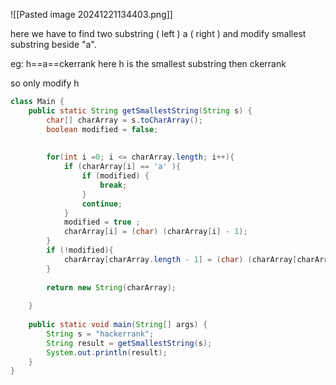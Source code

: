 ![[Pasted image 20241221134403.png]]

here we have to find two substring ( left ) a ( right )
and modify smallest substring beside "a".

eg: h==a==ckerrank here h is the smallest substring then ckerrank

so only modify h 

```java
class Main {
    public static String getSmallestString(String s) {
        char[] charArray = s.toCharArray();
        boolean modified = false;
        
        
        for(int i =0; i <= charArray.length; i++){
            if (charArray[i] == 'a' ){
                if (modified) {
                    break;
                }
                continue;
            }
            modified = true ;
            charArray[i] = (char) (charArray[i] - 1);
        }
        if (!modified){
            charArray[charArray.length - 1] = (char) (charArray[charArray.length - 1] - 1);
        }
        
        return new String(charArray);
        
    }
    
    public static void main(String[] args) {
        String s = "hackerrank";
        String result = getSmallestString(s);
        System.out.println(result);
    }
}
```

